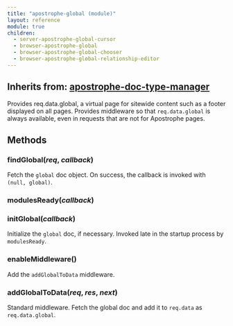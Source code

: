 ```yaml
---
title: "apostrophe-global (module)"
layout: reference
module: true
children:
  - server-apostrophe-global-cursor
  - browser-apostrophe-global
  - browser-apostrophe-global-chooser
  - browser-apostrophe-global-relationship-editor
---
```

## Inherits from: [apostrophe-doc-type-manager](../apostrophe-doc-type-manager/index.html)
Provides req.data.global, a virtual page
for sitewide content such as a footer displayed on all pages.
Provides middleware so that `req.data.global` is always available,
even in requests that are not for Apostrophe pages.


## Methods
### findGlobal(*req*, *callback*)
Fetch the `global` doc object. On success, the callback is invoked
with `(null, global)`.
### modulesReady(*callback*)

### initGlobal(*callback*)
Initialize the `global` doc, if necessary. Invoked late in the
startup process by `modulesReady`.
### enableMiddleware()
Add the `addGlobalToData` middleware.
### addGlobalToData(*req*, *res*, *next*)
Standard middleware. Fetch the global doc and add it to `req.data` as `req.data.global`.
